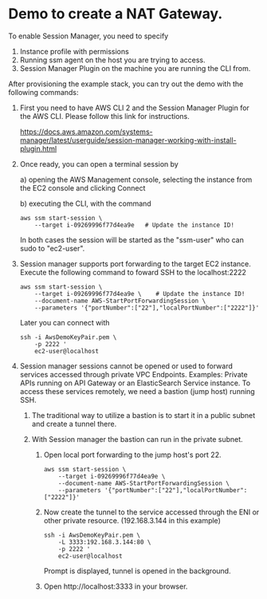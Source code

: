 # Demo to create a NAT Gateway.

To enable Session Manager, you need to specify
1) Instance profile with permissions
2) Running ssm agent on the host you are trying to access.
3) Session Manager Plugin on the machine you are running the CLI from.

After provisioning the example stack, you can try out the demo with the
following commands:

1. First you need to have AWS CLI 2 and the Session Manager Plugin for the AWS
   CLI. Please follow this link for instructions.

   https://docs.aws.amazon.com/systems-manager/latest/userguide/session-manager-working-with-install-plugin.html

2. Once ready, you can open a terminal session by

   a) opening the AWS Management console, selecting the instance from the EC2
      console and clicking Connect

   b) executing the CLI, with the command
      ```
      aws ssm start-session \
          --target i-09269996f77d4ea9e   # Update the instance ID!
      ```

   In both cases the session will be started as the "ssm-user" who can sudo to
   "ec2-user".

3. Session manager supports port forwarding to the target EC2 instance. Execute
   the following command to foward SSH to the localhost:2222
   ```
   aws ssm start-session \
       --target i-09269996f77d4ea9e \    # Update the instance ID!
       --document-name AWS-StartPortForwardingSession \
       --parameters '{"portNumber":["22"],"localPortNumber":["2222"]}'
   ```

   Later you can connect with
   ```
   ssh -i AwsDemoKeyPair.pem \
       -p 2222 '
       ec2-user@localhost
   ```
      
4. Session manager sessions cannot be opened or used to forward services
   accessed through private VPC Endpoints. Examples: Private APIs running on
   API Gateway or an ElasticSearch Service instance. To access these
   services remotely, we need a bastion (jump host) running SSH.

   1) The traditional way to utilize a bastion is to start it in a public
      subnet and create a tunnel there.

   2) With Session manager the bastion can run in the private subnet.


      1. Open local port forwarding to the jump host's port 22.
      
         ```
         aws ssm start-session \
             --target i-09269996f77d4ea9e \
             --document-name AWS-StartPortForwardingSession \
             --parameters '{"portNumber":["22"],"localPortNumber":["2222"]}'
         ```
      
      2. Now create the tunnel to the service accessed through the ENI or other
         private resource. (192.168.3.144 in this example)
         ```
         ssh -i AwsDemoKeyPair.pem \
             -L 3333:192.168.3.144:80 \
             -p 2222 '
             ec2-user@localhost
         ```
         
         Prompt is displayed, tunnel is opened in the background.
      
      3. Open http://localhost:3333 in your browser.


